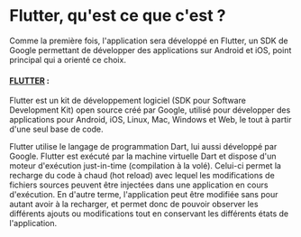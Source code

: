 # Flutter, qu'est ce que c'est ?

Comme la première fois, l'application sera développé en Flutter, un SDK de Google permettant de développer des applications sur Android et iOS, point principal qui a orienté ce choix.

#### [FLUTTER](https://flutter.dev/) :&#x20;

Flutter est un kit de développement logiciel (SDK pour Software Development Kit) open source créé par Google, utilisé pour développer des applications pour Android, iOS, Linux, Mac, Windows et Web, le tout à partir d'une seul base de code.

Flutter utilise le langage de programmation Dart, lui aussi développé par Google. Flutter est exécuté par la machine virtuelle Dart et dispose d'un moteur d'exécution just-in-time (compilation à la volé). Celui-ci permet la recharge du code à chaud (hot reload) avec lequel les modifications de fichiers sources peuvent être injectées dans une application en cours d'exécution. En d'autre terme, l'application peut être modifiée sans pour autant avoir à la recharger, et permet donc de pouvoir observer les différents ajouts ou modifications tout en conservant les différents états de l'application.
